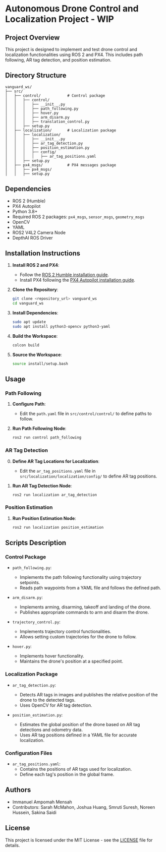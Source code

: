 # Autonomous Drone Control and Localization Project - WIP

## Project Overview

This project is designed to implement and test drone control and localization functionalities using ROS 2 and PX4. This includes path following, AR tag detection, and position estimation.

## Directory Structure

```
vanguard_ws/
├── src/
│   ├── control/            # Control package
│   │   ├── control/
│   │   │   ├── __init__.py
│   │   │   ├── path_following.py
│   │   │   ├── hover.py
│   │   │   ├── arm_disarm.py
│   │   │   ├── translation_control.py
│   │   ├── setup.py
│   ├── localization/       # Localization package
│   │   ├── localization/
│   │   │   ├── __init__.py
│   │   │   ├── ar_tag_detection.py
│   │   │   ├── position_estimation.py
│   │   │   ├── config/
│   │   │   │   ├── ar_tag_positions.yaml
│   │   ├── setup.py
│   ├── px4_msgs/           # PX4 messages package
│   │   ├── px4_msgs/
│   │   ├── setup.py
```

## Dependencies

- ROS 2 (Humble)
- PX4 Autopilot
- Python 3.8+
- Required ROS 2 packages: `px4_msgs`, `sensor_msgs`, `geometry_msgs`
- OpenCV
- YAML
- ROS2 V4L2 Camera Node
- DepthAI ROS Driver

## Installation Instructions

1. **Install ROS 2 and PX4**:
   - Follow the [ROS 2 Humble installation guide](https://docs.ros.org/en/humble/Installation.html).
   - Install PX4 following the [PX4 Autopilot installation guide](https://docs.px4.io/main/en/dev_setup/building_px4.html).

2. **Clone the Repository**:
   ```sh
   git clone <repository_url> vanguard_ws
   cd vanguard_ws
   ```

3. **Install Dependencies**:
   ```sh
   sudo apt update
   sudo apt install python3-opencv python3-yaml
   ```

4. **Build the Workspace**:
   ```sh
   colcon build
   ```

5. **Source the Workspace**:
   ```sh
   source install/setup.bash
   ```

## Usage

### Path Following

1. **Configure Path**:
   - Edit the `path.yaml` file in `src/control/control/` to define paths to follow.

2. **Run Path Following Node**:
   ```sh
   ros2 run control path_following
   ```

### AR Tag Detection
0. **Define AR Tag Locations for Localization**:
   - Edit the `ar_tag_positions.yaml` file in `src/localization/localization/config/` to define AR tag positions.

1. **Run AR Tag Detection Node**:
   ```sh
   ros2 run localization ar_tag_detection
   ```

### Position Estimation

1. **Run Position Estimation Node**:
   ```sh
   ros2 run localization position_estimation
   ```

## Scripts Description

### Control Package

- `path_following.py`: 
  - Implements the path following functionality using trajectory setpoints.
  - Reads path waypoints from a YAML file and follows the defined path.
 
- `arm_disarm.py`:
  - Implements arming, disarming, takeoff and landing of the drone.
  - Publishes appropriate commands to arm and disarm the drone.

- `trajectory_control.py`:
  - Implements trajectory control functionalities.
  - Allows setting custom trajectories for the drone to follow.

- `hover.py`:
  - Implements hover functionality.
  - Maintains the drone's position at a specified point.

### Localization Package

- `ar_tag_detection.py`: 
  - Detects AR tags in images and publishes the relative position of the drone to the detected tags.
  - Uses OpenCV for AR tag detection.

- `position_estimation.py`: 
  - Estimates the global position of the drone based on AR tag detections and odometry data.
  - Uses AR tag positions defined in a YAML file for accurate localization.

### Configuration Files

- `ar_tag_positions.yaml`:
  - Contains the positions of AR tags used for localization.
  - Define each tag's position in the global frame.

## Authors

- Immanuel Ampomah Mensah
- Contributors: Sarah McMahon, Joshua Huang, Smruti Suresh, Noreen Hussein, Sakina Saidi

## License

This project is licensed under the MIT License - see the [LICENSE](LICENSE) file for details.
